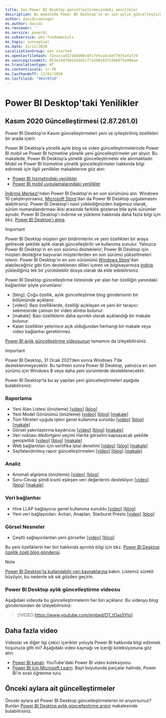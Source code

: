 ```yaml
---
title: Son Power BI Desktop güncelleştirmesindeki yenilikler
description: Bu makalede Power BI Desktop'ın en son aylık güncelleştirmesi ayrıntılarıyla açıklanır.
author: davidiseminger
ms.author: davidi
ms.reviewer: ''
ms.service: powerbi
ms.subservice: pbi-fundamentals
ms.topic: conceptual
ms.date: 11/11/2020
LocalizationGroup: Get started
ms.openlocfilehash: f2eacca4571b8d00c8fc7e5ca5c6ef7935afaf29
ms.sourcegitcommit: 653e18d7041d3dd1cf7a38010372366975a98eae
ms.translationtype: HT
ms.contentlocale: tr-TR
ms.lasthandoff: 12/01/2020
ms.locfileid: "96419510"
---
```

# <a name="whats-new-in-power-bi-desktop"></a>Power BI Desktop'taki Yenilikler

## <a name="november-2020-update-2872610"></a>Kasım 2020 Güncelleştirmesi (2.87.261.0)

Power BI Desktop’ın Kasım güncelleştirmeleri yeni ve iyileştirilmiş özellikleri bir arada içerir. 

Power BI Desktop’a yönelik aylık blog ve video güncelleştirmelerinde Power BI mobil ve Power BI hizmetine yönelik yeni güncelleştirmeler yer alıyor. Bu makalede, Power BI Desktop’a yönelik güncelleştirmeler ele alınmaktadır. Mobil ve Power BI hizmetine yönelik güncelleştirmeler hakkında bilgi edinmek için ilgili yenilikler makalelerine göz atın:

* [Power BI hizmetindeki yenilikler](service-whats-new.md)
* [Power BI mobil uygulamalarındaki yenilikler](../consumer/mobile/mobile-whats-new-in-the-mobile-apps.md)

[İndirme Merkezi](https://www.microsoft.com/download/details.aspx?id=58494)'nden Power BI Desktop'ın en son sürümünü alın. Windows 10 çalıştırıyorsanız, [Microsoft Store](https://aka.ms/pbidesktopstore)'dan da Power BI Desktop uygulamasını alabilirsiniz. Power BI Desktop'ı nasıl yüklediğinizden bağımsız olarak, sürüm numaralandırması ikisi arasında farklılık gösterse bile aylık sürümler aynıdır. Power BI Desktop'ı indirme ve yükleme hakkında daha fazla bilgi için bkz. [Power BI Desktop'ı alma](desktop-get-the-desktop.md). 

> [!IMPORTANT]
> Power BI Desktop müşteri geri bildirimlerini ve yeni özellikleri bir araya getirecek şekilde aylık olarak güncelleştirilir ve kullanıma sunulur. Yalnızca Power BI Desktop'ın en son sürümü desteklenir; Power BI Desktop için müşteri desteğine başvuran müşterilerden en son sürümü yükseltmeleri istenir. Power BI Desktop'ın en son sürümünü [Windows Store](https://aka.ms/pbidesktopstore)'dan alabileceğiniz gibi tüm desteklenen dilleri içeren ve bilgisayarınıza [indirip](https://www.microsoft.com/download/details.aspx?id=58494) yüklediğiniz tek bir yürütülebilir dosya olarak da elde edebilirsiniz.

Power BI Desktop güncelleştirme listesinde yer alan her özelliğin yanındaki bağlantılar şöyle yorumlanır:

* \[blog\]: Çoğu özellik, aylık güncelleştirme blog gönderisinin bir bölümünde açıklanır.
* \[video\]: Bazı özelliklerde, özelliği açıklayan ve yeni bir tarayıcı sekmesinde çalınan bir video alıntısı bulunur.
* \[makale\]: Bazı özelliklerin daha ayrıntılı olarak açıklandığı bir makale bulunur.
* Kalan özellikler yeterince açık olduğundan herhangi bir makale veya video bağlantısı gerektirmez.

[Power BI aylık güncelleştirme videosunun](#power-bi-desktop-monthly-update-video) tamamını da izleyebilirsiniz.

> [!IMPORTANT]
> Power BI Desktop, 31 Ocak 2021’den sonra Windows 7’de desteklenmeyecektir. Bu tarihten sonra Power BI Desktop, yalnızca en son sürümü için Windows 8 veya daha yeni sürümlerde desteklenecektir. 

Power BI Desktop'ta bu ay yapılan yeni güncelleştirmeleri aşağıda bulabilirsiniz:


### <a name="reporting"></a>Raporlama
* Yeni Alan Listesi (önizleme) [[video]](https://youtu.be/DT_tOas5YIo?t=15)  [[blog]](https://powerbi.microsoft.com/blog/power-bi-november-2020-feature-summary/#_Toc55467053) 
* Yeni Model Görünümü (önizleme) [[video]](https://youtu.be/DT_tOas5YIo?t=61)   [[blog]](https://powerbi.microsoft.com/blog/power-bi-november-2020-feature-summary/#_Toc55467054) [[makale]](../create-reports/power-bi-personalize-visuals.md)
* Tüm filtreleri uygula işlevi genel kullanıma sunuldu [[video]](https://youtu.be/DT_tOas5YIo?t=98)   [[blog]](https://powerbi.microsoft.com/blog/power-bi-november-2020-feature-summary/#_Toc55467055)  [[makale]](../create-reports/desktop-multi-select.md#select-multiple-elements-using-rectangle-select-preview)
* Görsel yakınlaştırma kaydırıcısı [[video]](https://youtu.be/DT_tOas5YIo?t=160)   [[blog]](https://powerbi.microsoft.com/blog/power-bi-november-2020-feature-summary/#_Toc55467056)  [[makale]](../create-reports/desktop-multi-select.md#select-multiple-elements-using-rectangle-select-preview)
* Veri noktası dikdörtgeni seçimi Harita görselini kapsayacak şekilde genişletildi [[video]](https://youtu.be/DT_tOas5YIo?t=185)   [[blog]](https://powerbi.microsoft.com/blog/power-bi-november-2020-feature-summary/#_Toc55467057)  [[makale]](../create-reports/desktop-multi-select.md#select-multiple-elements-using-rectangle-select-preview)
* Web bağlantıları için sertifika iptal denetimi [[video]](https://youtu.be/DT_tOas5YIo?t=292)   [[blog]](https://powerbi.microsoft.com/blog/power-bi-november-2020-feature-summary/#_Toc55467058)  [[makale]](../create-reports/desktop-multi-select.md#select-multiple-elements-using-rectangle-select-preview)
* Sayfalandırılmış rapor güncelleştirmeleri [[video]](https://youtu.be/DT_tOas5YIo?t=292)   [[blog]](https://powerbi.microsoft.com/blog/power-bi-november-2020-feature-summary/#_Toc55467059)  [[makale]](../create-reports/desktop-multi-select.md#select-multiple-elements-using-rectangle-select-preview)

### <a name="analytics"></a>Analiz
* Anomali algılama (önizleme) [[video]](https://youtu.be/DT_tOas5YIo?t=199)  [[blog]](https://powerbi.microsoft.com/blog/power-bi-november-2020-feature-summary/#_Toc55467061) 
* Soru-Cevap şimdi kısmi eşleşen veri değerlerini destekliyor [[video]](https://youtu.be/DT_tOas5YIo?t=438)   [[blog]](https://powerbi.microsoft.com/blog/power-bi-november-2020-feature-summary/#_Toc55467062)  [[makale]](../create-reports/desktop-multi-select.md#select-multiple-elements-using-rectangle-select-preview)

### <a name="data-connectivity"></a>Veri bağlantısı
* Hive LLAP bağlayıcısı genel kullanıma sunuldu [[video]](https://youtu.be/DT_tOas5YIo?t=461)  [[blog]](https://powerbi.microsoft.com/blog/power-bi-november-2020-feature-summary/#_Toc55467064)
* Yeni veri bağlayıcıları: Actian, Anaplan, Starburst Presto [[video]](https://youtu.be/DT_tOas5YIo?t=487)  [[blog]](https://powerbi.microsoft.com/blog/power-bi-november-2020-feature-summary/#_Toc55467065)


### <a name="visuals"></a>Görsel Nesneler
* Çeşitli sağlayıcılardan yeni görseller [[video]](https://youtu.be/DT_tOas5YIo?t=688)  [[blog]](https://powerbi.microsoft.com/blog/power-bi-november-2020-feature-summary/#_Toc55467072)


Bu yeni özelliklerin her biri hakkında ayrıntılı bilgi için bkz. [Power BI Desktop özellik özeti blog gönderisi](https://powerbi.microsoft.com/blog/power-bi-november-2020-feature-summary/).


> [!NOTE]
> [Power BI Desktop'ta kullanılabilir veri kaynaklarına](../connect-data/desktop-data-sources.md) bakın. Listemiz sürekli büyüyor, bu nedenle sık sık gözden geçirin.


### <a name="power-bi-desktop-monthly-update-video"></a>Power BI Desktop aylık güncelleştirme videosu
Aşağıdaki videoda bu güncelleştirmelerin her biri açıklanır. Bu videoyu blog gönderisinden de izleyebilirsiniz:

> [!VIDEO https://www.youtube.com/embed/DT_tOas5YIo]

## <a name="more-videos"></a>Daha fazla video

Videolar ve diğer ilgi çekici içerikler yoluyla Power BI hakkında bilgi edinmek hoşunuza gitti mi? Aşağıdaki video kaynağı ve içeriği koleksiyonuna göz atın:

-   [Power BI kanalı](https://www.youtube.com/user/mspowerbi): YouTube'daki Power BI video koleksiyonu.
-   [Power BI için Microsoft Learn](/learn/powerplatform/power-bi?WT.mc_id=powerbi_landingpage-docs-link): Bayt boyutunda parçalar halinde, Power BI’ın sıralı öğrenme turu.

## <a name="updates-for-previous-months"></a>Önceki aylara ait güncelleştirmeler

Önceki aylara ait Power BI Desktop güncelleştirmelerini mi arıyorsunuz? Bunları [Power BI Desktop aylık güncelleştirme arşivi](desktop-latest-update-archive.md) makalesinde bulabilirsiniz.